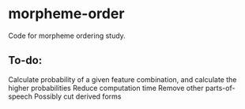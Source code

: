 # morpheme-order
Code for morpheme ordering study.

## To-do:
Calculate probability of a given feature combination, and calculate the higher probabilities
Reduce computation time
Remove other parts-of-speech
Possibly cut derived forms
